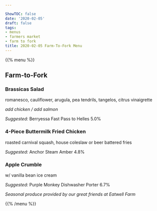 ```yaml
---

ShowTOC: false
date: '2020-02-05'
draft: false
tags:
- menus
- farmers market
- farm to fork
title: 2020-02-05 Farm-To-Fork Menu
---
```


{{% menu %}}

## Farm\-to\-Fork

### Brassicas Salad

romanesco, cauliflower, arugula, pea tendrils, 
tangelos, citrus vinaigrette 

*add chicken / add salmon*

*Suggested:* Berryessa Fast Pass to Helles 5\.0%

### 4\-Piece Buttermilk Fried Chicken

roasted carnival squash,  house coleslaw 
or beer battered fries 

*Suggested:* Anchor Steam Amber 4\.8%

### Apple Crumble

w/ vanilla bean ice cream 

*Suggested:* Purple Monkey Dishwasher Porter 6\.7%


*Seasonal produce provided by our great friends at Eatwell Farm*

{{% /menu %}}
